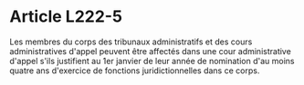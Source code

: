 # Article L222-5

Les membres du corps des tribunaux administratifs et des cours administratives d'appel peuvent être affectés dans une cour administrative d'appel s'ils justifient au 1er janvier de leur année de nomination d'au moins quatre ans d'exercice de fonctions juridictionnelles dans ce corps.
